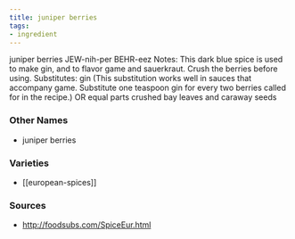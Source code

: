 ```yaml
---
title: juniper berries
tags:
- ingredient
---
```

juniper berries JEW-nih-per BEHR-eez Notes: This dark blue spice is used to make gin, and to flavor game and sauerkraut. Crush the berries before using. Substitutes: gin (This substitution works well in sauces that accompany game. Substitute one teaspoon gin for every two berries called for in the recipe.) OR equal parts crushed bay leaves and caraway seeds

### Other Names

* juniper berries

### Varieties

* [[european-spices]]

### Sources
* http://foodsubs.com/SpiceEur.html
